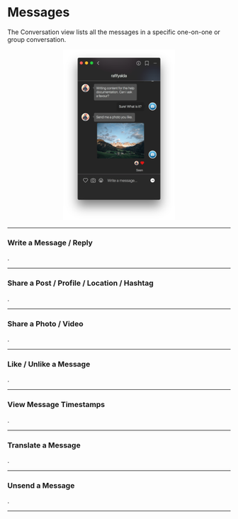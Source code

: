 # Messages

The Conversation view lists all the messages in a specific one-on-one or group conversation.

<p style="text-align: center; margin-top: 1em;"><img src="/views/assets/conversation.png" width="50%" height="50%" /></p>

<hr />

### Write a Message / Reply

.

<hr />

### Share a Post / Profile / Location / Hashtag

.

<hr />

### Share a Photo / Video

.

<hr />

### Like / Unlike a Message

.

<hr />

### View Message Timestamps

.

<hr />

### Translate a Message

.

<hr />

### Unsend a Message

.

<hr />